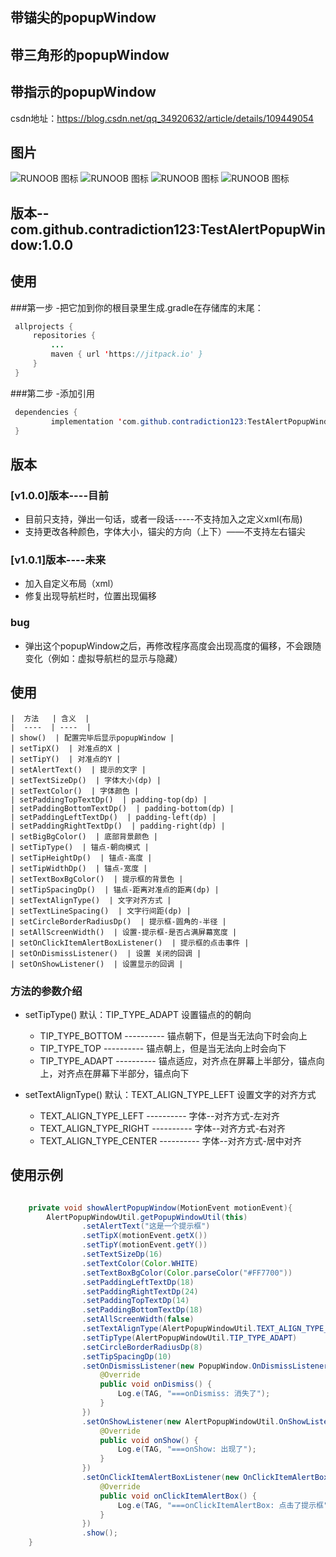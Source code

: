 
## 带锚尖的popupWindow
## 带三角形的popupWindow
## 带指示的popupWindow


csdn地址：https://blog.csdn.net/qq_34920632/article/details/109449054

## 图片
![RUNOOB 图标](https://github.com/contradiction123/TestAlertPopupWindow/tree/master/image/S01102-14085413.png)
![RUNOOB 图标](https://github.com/contradiction123/TestAlertPopupWindow/tree/master/image/S01102-14085954.png)
![RUNOOB 图标](https://github.com/contradiction123/TestAlertPopupWindow/tree/master/image/S01102-14103372.png)
![RUNOOB 图标](https://github.com/contradiction123/TestAlertPopupWindow/tree/master/image/S01102-14103918.png)

## 版本--  com.github.contradiction123:TestAlertPopupWindow:1.0.0


## 使用
###第一步
-把它加到你的根目录里生成.gradle在存储库的末尾：
   ```java
	allprojects {
		repositories {
			...
			maven { url 'https://jitpack.io' }
		}
	}
   ```

###第二步
-添加引用
   ```java
	dependencies {
	        implementation 'com.github.contradiction123:TestAlertPopupWindow:1.0.0'
	}
   ```


## 版本
### [v1.0.0]版本----目前

- 目前只支持，弹出一句话，或者一段话-----不支持加入之定义xml(布局)
- 支持更改各种颜色，字体大小，锚尖的方向（上下）——不支持左右锚尖

### [v1.0.1]版本----未来
- 加入自定义布局（xml）
- 修复出现导航栏时，位置出现偏移

### bug
- 弹出这个popupWindow之后，再修改程序高度会出现高度的偏移，不会跟随变化（例如：虚拟导航栏的显示与隐藏）


## 使用

    |  方法   | 含义  |
    |  ----  | ----  |
    | show()  | 配置完毕后显示popupWindow |
    | setTipX()  | 对准点的X |
    | setTipY()  | 对准点的Y |
    | setAlertText()  | 提示的文字 |
    | setTextSizeDp()  | 字体大小(dp) |
    | setTextColor()  | 字体颜色 |
    | setPaddingTopTextDp()  | padding-top(dp) |
    | setPaddingBottomTextDp()  | padding-bottom(dp) |
    | setPaddingLeftTextDp()  | padding-left(dp) |
    | setPaddingRightTextDp()  | padding-right(dp) |
    | setBigBgColor()  | 底部背景颜色 |
    | setTipType()  | 锚点-朝向模式 |
    | setTipHeightDp()  | 锚点-高度 |
    | setTipWidthDp()  | 锚点-宽度 |
    | setTextBoxBgColor()  | 提示框的背景色 |
    | setTipSpacingDp()  | 锚点-距离对准点的距离(dp) |
    | setTextAlignType()  | 文字对齐方式 |
    | setTextLineSpacing()  | 文字行间距(dp) |
    | setCircleBorderRadiusDp()  | 提示框-圆角的-半径 |
    | setAllScreenWidth()  | 设置-提示框-是否占满屏幕宽度 |
    | setOnClickItemAlertBoxListener()  | 提示框的点击事件 |
    | setOnDismissListener()  | 设置 关闭的回调 |
    | setOnShowListener()  | 设置显示的回调 |


### 方法的参数介绍
- setTipType()
    默认：TIP_TYPE_ADAPT
    设置锚点的的朝向
    - TIP_TYPE_BOTTOM  ---------- 锚点朝下，但是当无法向下时会向上
    - TIP_TYPE_TOP     ---------- 锚点朝上，但是当无法向上时会向下
    - TIP_TYPE_ADAPT   ---------- 锚点适应，对齐点在屏幕上半部分，锚点向上，对齐点在屏幕下半部分，锚点向下

- setTextAlignType()
    默认：TEXT_ALIGN_TYPE_LEFT
    设置文字的对齐方式
    - TEXT_ALIGN_TYPE_LEFT      ---------- 字体--对齐方式-左对齐
    - TEXT_ALIGN_TYPE_RIGHT     ---------- 字体--对齐方式-右对齐
    - TEXT_ALIGN_TYPE_CENTER    ---------- 字体--对齐方式-居中对齐


## 使用示例

   ```java

       private void showAlertPopupWindow(MotionEvent motionEvent){
           AlertPopupWindowUtil.getPopupWindowUtil(this)
                   .setAlertText("这是一个提示框")
                   .setTipX(motionEvent.getX())
                   .setTipY(motionEvent.getY())
                   .setTextSizeDp(16)
                   .setTextColor(Color.WHITE)
                   .setTextBoxBgColor(Color.parseColor("#FF7700"))
                   .setPaddingLeftTextDp(18)
                   .setPaddingRightTextDp(24)
                   .setPaddingTopTextDp(14)
                   .setPaddingBottomTextDp(18)
                   .setAllScreenWidth(false)
                   .setTextAlignType(AlertPopupWindowUtil.TEXT_ALIGN_TYPE_CENTER)
                   .setTipType(AlertPopupWindowUtil.TIP_TYPE_ADAPT)
                   .setCircleBorderRadiusDp(8)
                   .setTipSpacingDp(10)
                   .setOnDismissListener(new PopupWindow.OnDismissListener() {
                       @Override
                       public void onDismiss() {
                           Log.e(TAG, "===onDismiss: 消失了");
                       }
                   })
                   .setOnShowListener(new AlertPopupWindowUtil.OnShowListener() {
                       @Override
                       public void onShow() {
                           Log.e(TAG, "===onShow: 出现了");
                       }
                   })
                   .setOnClickItemAlertBoxListener(new OnClickItemAlertBoxListener() {
                       @Override
                       public void onClickItemAlertBox() {
                           Log.e(TAG, "===onClickItemAlertBox: 点击了提示框");
                       }
                   })
                   .show();
       }

   ```



